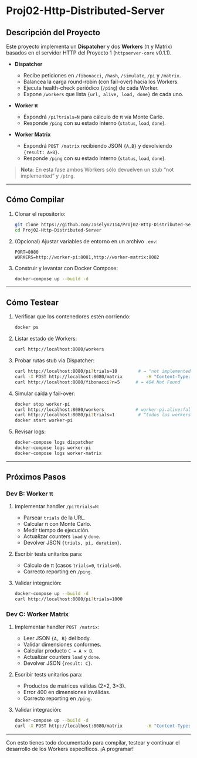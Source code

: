 # Proj02-Http-Distributed-Server

## Descripción del Proyecto

Este proyecto implementa un **Dispatcher** y dos **Workers** (π y Matrix) basados en el servidor HTTP del Proyecto 1 (`httpserver-core` v0.1.1).

- **Dispatcher**
  - Recibe peticiones en `/fibonacci`, `/hash`, `/simulate`, `/pi` y `/matrix`.
  - Balancea la carga round-robin (con fail-over) hacia los Workers.
  - Ejecuta health-check periódico (`/ping`) de cada Worker.
  - Expone `/workers` que lista `{url, alive, load, done}` de cada uno.

- **Worker π**
  - Expondrá `/pi?trials=N` para cálculo de π vía Monte Carlo.
  - Responde `/ping` con su estado interno (`status`, `load`, `done`).

- **Worker Matrix**
  - Expondrá `POST /matrix` recibiendo JSON `{A,B}` y devolviendo `{result: A×B}`.
  - Responde `/ping` con su estado interno (`status`, `load`, `done`).

> **Nota**: En esta fase ambos Workers sólo devuelven un stub “not implemented” y `/ping`.

---

## Cómo Compilar

1. Clonar el repositorio:
   ```bash
   git clone https://github.com/Joselyn2114/Proj02-Http-Distributed-Server.git
   cd Proj02-Http-Distributed-Server
   ```

2. (Opcional) Ajustar variables de entorno en un archivo `.env`:
   ```
   PORT=8080
   WORKERS=http://worker-pi:8081,http://worker-matrix:8082
   ```

3. Construir y levantar con Docker Compose:
   ```bash
   docker-compose up --build -d
   ```

---

## Cómo Testear

1. Verificar que los contenedores estén corriendo:
   ```bash
   docker ps
   ```

2. Listar estado de Workers:
   ```bash
   curl http://localhost:8080/workers
   ```

3. Probar rutas stub via Dispatcher:
   ```bash
   curl http://localhost:8080/pi?trials=10        # → "not implemented"
   curl -X POST http://localhost:8080/matrix         -H "Content-Type:application/json"         -d '{"A":[[1]],"B":[[1]]}'               # → Bad Request
   curl http://localhost:8080/fibonacci?n=5      # → 404 Not Found
   ```

4. Simular caída y fail-over:
   ```bash
   docker stop worker-pi
   curl http://localhost:8080/workers            # worker-pi.alive:false
   curl http://localhost:8080/pi?trials=1         # “todos los workers caídos”
   docker start worker-pi
   ```

5. Revisar logs:
   ```bash
   docker-compose logs dispatcher
   docker-compose logs worker-pi
   docker-compose logs worker-matrix
   ```

---

## Próximos Pasos

### Dev B: Worker π

1. Implementar handler `/pi?trials=N`:
   - Parsear `trials` de la URL.
   - Calcular π con Monte Carlo.
   - Medir tiempo de ejecución.
   - Actualizar counters `load` y `done`.
   - Devolver JSON `{trials, pi, duration}`.

2. Escribir tests unitarios para:
   - Cálculo de π (casos `trials=0`, `trials>0`).
   - Correcto reporting en `/ping`.

3. Validar integración:
   ```bash
   docker-compose up --build -d
   curl http://localhost:8080/pi?trials=1000
   ```

### Dev C: Worker Matrix

1. Implementar handler `POST /matrix`:
   - Leer JSON `{A, B}` del body.
   - Validar dimensiones conformes.
   - Calcular producto `C = A × B`.
   - Actualizar counters `load` y `done`.
   - Devolver JSON `{result: C}`.

2. Escribir tests unitarios para:
   - Productos de matrices válidas (2×2, 3×3).
   - Error 400 en dimensiones inválidas.
   - Correcto reporting en `/ping`.

3. Validar integración:
   ```bash
   docker-compose up --build -d
   curl -X POST http://localhost:8080/matrix         -H "Content-Type:application/json"         -d '{"A":[[1,2],[3,4]],"B":[[5,6],[7,8]]}'
   ```

---

Con esto tienes todo documentado para compilar, testear y continuar el desarrollo de los Workers específicos. ¡A programar!
